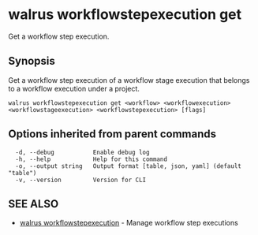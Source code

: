 # walrus workflowstepexecution get

Get a workflow step execution.

## Synopsis

Get a workflow step execution of a workflow stage execution that belongs to a workflow execution under a project.

```
walrus workflowstepexecution get <workflow> <workflowexecution> <workflowstageexecution> <workflowstepexecution> [flags]
```

## Options inherited from parent commands

```
  -d, --debug           Enable debug log
  -h, --help            Help for this command
  -o, --output string   Output format [table, json, yaml] (default "table")
  -v, --version         Version for CLI
```

## SEE ALSO

* [walrus workflowstepexecution](walrus_workflowstepexecution)	 - Manage workflow step executions

